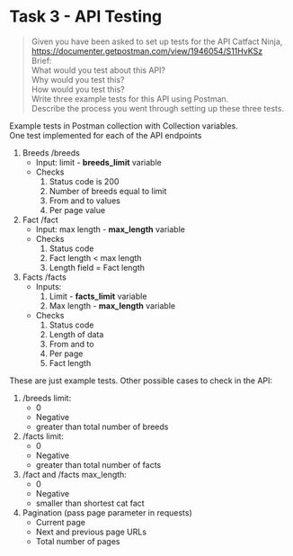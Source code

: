 # Task 3 - API Testing
> Given you have been asked to set up tests for the API Catfact Ninja,  
https://documenter.getpostman.com/view/1946054/S11HvKSz  
Brief:  
What would you test about this API?  
Why would you test this?  
How would you test this?  
Write three example tests for this API using Postman.  
Describe the process you went through setting up these three tests.  

Example tests in Postman collection with Collection variables.  
One test implemented for each of the API endpoints  
1. Breeds /breeds
   * Input: limit - **breeds_limit** variable
   * Checks
      1. Status code is 200
      2. Number of breeds equal to limit
      3. From and to values
      4. Per page value
2. Fact /fact
   * Input: max length - **max_length** variable
   * Checks
      1. Status code
      2. Fact length < max length
      3. Length field = Fact length
3. Facts /facts
   * Inputs:
      1. Limit - **facts_limit** variable
      2. Max length - **max_length** variable
   * Checks
      1. Status code
      2. Length of data
      3. From and to
      4. Per page
      5. Fact length

These are just example tests. Other possible cases to check in the API:  
1. /breeds limit:
   * 0
   * Negative
   * greater than total number of breeds 
2. /facts limit:
   * 0
   * Negative
   * greater than total number of facts
3. /fact and /facts max_length:
   * 0
   * Negative
   * smaller than shortest cat fact
4. Pagination (pass page parameter in requests)
   * Current page
   * Next and previous page URLs
   * Total number of pages
